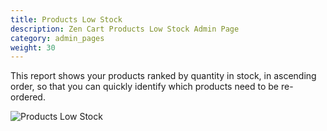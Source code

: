 ```yaml
---
title: Products Low Stock
description: Zen Cart Products Low Stock Admin Page 
category: admin_pages
weight: 30
---
```


This report shows your products ranked by quantity in stock, in ascending order, so that you can quickly identify which products need to be re-ordered. 

![Products Low Stock](/images/products_low_stock.png) 
